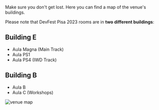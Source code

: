Make sure you don't get lost. Here you can find a map of the venue's buildings. 

Please note that DevFest Pisa 2023 rooms are in **two different buildings**:

## Building E

* Aula Magna (Main Track)
* Aula PS1
* Aula PS4 (IWD Track)

## Building B

* Aula B
* Aula C (Workshops)

![venue map](/images/posts/venuemap.jpg)